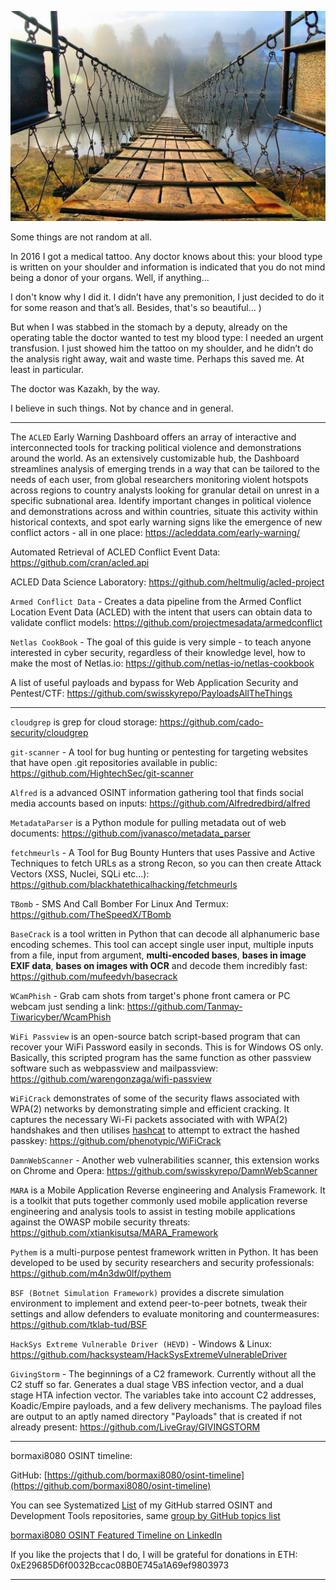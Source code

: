 ![alt text](img/29.jpg)

Some things are not random at all.

In 2016 I got a medical tattoo. Any doctor knows about this: your blood type is written on your shoulder and information is indicated that you do not mind being a donor of your organs. Well, if anything...

I don't know why I did it. I didn’t have any premonition, I just decided to do it for some reason and that’s all. Besides, that's so beautiful... )

But when I was stabbed in the stomach by a deputy, already on the operating table the doctor wanted to test my blood type: I needed an urgent transfusion. I just showed him the tattoo on my shoulder, and he didn’t do the analysis right away, wait and waste time. Perhaps this saved me. At least in particular.

The doctor was Kazakh, by the way.

I believe in such things. Not by chance and in general.

----

The ```ACLED``` Early Warning Dashboard offers an array of interactive and interconnected tools for tracking political violence and demonstrations around the world. As an extensively customizable hub, the Dashboard streamlines analysis of emerging trends in a way that can be tailored to the needs of each user, from global researchers monitoring violent hotspots across regions to country analysts looking for granular detail on unrest in a specific subnational area. Identify important changes in political violence and demonstrations across and within countries, situate this activity within historical contexts, and spot early warning signs like the emergence of new conflict actors - all in one place: https://acleddata.com/early-warning/

Automated Retrieval of ACLED Conflict Event Data: https://github.com/cran/acled.api

ACLED Data Science Laboratory: https://github.com/heltmulig/acled-project

```Armed Conflict Data``` - Creates a data pipeline from the Armed Conflict Location Event Data (ACLED) with the intent that users can obtain data to validate conflict models: https://github.com/projectmesadata/armedconflict

```Netlas CookBook``` - The goal of this guide is very simple - to teach anyone interested in cyber security, regardless of their knowledge level, how to make the most of Netlas.io: https://github.com/netlas-io/netlas-cookbook

A list of useful payloads and bypass for Web Application Security and Pentest/CTF: https://github.com/swisskyrepo/PayloadsAllTheThings

----

```cloudgrep``` is grep for cloud storage: https://github.com/cado-security/cloudgrep

```git-scanner``` - A tool for bug hunting or pentesting for targeting websites that have open .git repositories available in public: https://github.com/HightechSec/git-scanner

```Alfred``` is a advanced OSINT information gathering tool that finds social media accounts based on inputs: https://github.com/Alfredredbird/alfred

```MetadataParser``` is a Python module for pulling metadata out of web documents: https://github.com/jvanasco/metadata_parser

```fetchmeurls``` - A Tool for Bug Bounty Hunters that uses Passive and Active Techniques to fetch URLs as a strong Recon, so you can then create Attack Vectors (XSS, Nuclei, SQLi etc...): https://github.com/blackhatethicalhacking/fetchmeurls

```TBomb``` - SMS And Call Bomber For Linux And Termux: https://github.com/TheSpeedX/TBomb

```BaseCrack``` is a tool written in Python that can decode all alphanumeric base encoding schemes. This tool can accept single user input, multiple inputs from a file, input from argument, **multi-encoded bases**, **bases in image EXIF data**, **bases on images with OCR** and decode them incredibly fast: https://github.com/mufeedvh/basecrack

```WCamPhish``` - Grab cam shots from target's phone front camera or PC webcam just sending a link: https://github.com/Tanmay-Tiwaricyber/WcamPhish

```WiFi Passview``` is an open-source batch script-based program that can recover your WiFi Password easily in seconds. This is for Windows OS only. Basically, this scripted program has the same function as other passview software such as webpassview and mailpassview: https://github.com/warengonzaga/wifi-passview

```WiFiCrack``` demonstrates of some of the security flaws associated with WPA(2) networks by demonstrating simple and efficient cracking. It captures the necessary Wi-Fi packets associated with with WPA(2) handshakes and then utilises [hashcat](https://github.com/hashcat/hashcat) to attempt to extract the hashed passkey: https://github.com/phenotypic/WiFiCrack

```DamnWebScanner``` - Another web vulnerabilities scanner, this extension works on Chrome and Opera: https://github.com/swisskyrepo/DamnWebScanner

```MARA``` is a Mobile Application Reverse engineering and Analysis Framework. It is a toolkit that puts together commonly used mobile application reverse engineering and analysis tools to assist in testing mobile applications against the OWASP mobile security threats: https://github.com/xtiankisutsa/MARA_Framework

```Pythem``` is a multi-purpose pentest framework written in Python. It has been developed to be used by security researchers and security professionals: https://github.com/m4n3dw0lf/pythem

```BSF (Botnet Simulation Framework)``` provides a discrete simulation environment to implement and extend peer-to-peer botnets, tweak their settings and allow defenders to evaluate monitoring and countermeasures: https://github.com/tklab-tud/BSF

```HackSys Extreme Vulnerable Driver (HEVD)``` - Windows & Linux: https://github.com/hacksysteam/HackSysExtremeVulnerableDriver

```GivingStorm``` - The beginnings of a C2 framework. Currently without all the C2 stuff so far. Generates a dual stage VBS infection vector, and a dual stage HTA infection vector. The variables take into account C2 addresses, Koadic/Empire payloads, and a few delivery mechanisms. The payload files are output to an aptly named directory "Payloads" that is created if not already present: https://github.com/LiveGray/GIVINGSTORM

----

bormaxi8080 OSINT timeline:

GitHub: [https://github.com/bormaxi8080/osint-timeline](https://github.com/bormaxi8080/osint-timeline)

You can see Systematized [List](https://github.com/bormaxi8080/github-starred-repos-builder/blob/main/starred_repos.md) of my GitHub starred OSINT and Development Tools repositories, same [group by GitHub topics list](https://github.com/bormaxi8080/starred)

[bormaxi8080 OSINT Featured Timeline on LinkedIn](https://www.linkedin.com/in/osintech/details/featured/)

If you like the projects that I do, I will be grateful for donations in ETH: 0xE29685D6f0032Bccac08B0E745a1A69ef9803973

----
